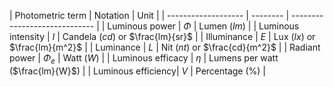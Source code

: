 | Photometric term | Notation | Unit | | ------------------- | -------- | ----------------------------- | | Luminous power | $\Phi$ | Lumen ($lm$) | | Luminous intensity | $I$ | Candela ($cd$) or $\frac{lm}{sr}$ | | Illuminance | $E$ | Lux ($lx$) or $\frac{lm}{m^2}$ | | Luminance | $L$ | Nit ($nt$) or $\frac{cd}{m^2}$ | | Radiant power | $\Phi_e$ | Watt ($W$) | | Luminous efficacy | $\eta$ | Lumens per watt ($\frac{lm}{W}$) | | Luminous efficiency| $V$ | Percentage ($\%$) |